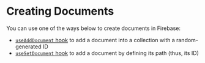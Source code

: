 # Creating Documents

You can use one of the ways below to create documents in Firebase:

 - [`useAddDocument` hook](../hooks/useAddDocument.md) to add a document into a collection with a random-generated ID
 - [`useSetDocument` hook](../hooks/useSetDocument.md) to add a document by defining its path (thus, its ID)